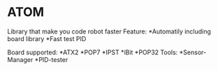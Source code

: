 # ATOM
Library that make you code robot faster
Feature: *Automatily including board library
         *Fast test PID

Board supported: *ATX2
                 *POP7
                 *IPST
                 *iBit
                 *POP32
Tools: *Sensor-Manager
       *PID-tester
